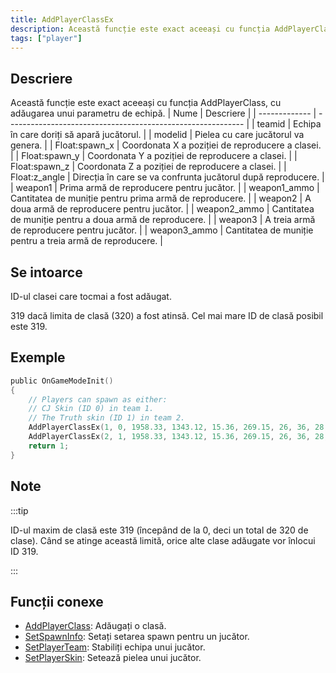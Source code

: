 ```yaml
---
title: AddPlayerClassEx
description: Această funcție este exact aceeași cu funcția AddPlayerClass, cu adăugarea unui parametru de echipă.
tags: ["player"]
---
```


## Descriere

Această funcție este exact aceeași cu funcția AddPlayerClass, cu adăugarea unui parametru de echipă.
| Nume          | Descriere                                                 |
| ------------- | ----------------------------------------------------------- |
| teamid        | Echipa în care doriți să apară jucătorul. |
| modelid       | Pielea cu care jucătorul va genera. |
| Float:spawn_x | Coordonata X a poziției de reproducere a clasei. |
| Float:spawn_y | Coordonata Y a poziției de reproducere a clasei. |
| Float:spawn_z | Coordonata Z a poziției de reproducere a clasei. |
| Float:z_angle | Direcția în care se va confrunta jucătorul după reproducere. |
| weapon1       | Prima armă de reproducere pentru jucător. |
| weapon1_ammo  | Cantitatea de muniție pentru prima armă de reproducere. |
| weapon2       | A doua armă de reproducere pentru jucător. |
| weapon2_ammo  | Cantitatea de muniție pentru a doua armă de reproducere. |
| weapon3       | A treia armă de reproducere pentru jucător. |
| weapon3_ammo  | Cantitatea de muniție pentru a treia armă de reproducere. |

## Se intoarce

ID-ul clasei care tocmai a fost adăugat.

319 dacă limita de clasă (320) a fost atinsă. Cel mai mare ID de clasă posibil este 319.

## Exemple

```c
public OnGameModeInit()
{
    // Players can spawn as either:
    // CJ Skin (ID 0) in team 1.
    // The Truth skin (ID 1) in team 2.
    AddPlayerClassEx(1, 0, 1958.33, 1343.12, 15.36, 269.15, 26, 36, 28, 150, 0, 0); // CJ
    AddPlayerClassEx(2, 1, 1958.33, 1343.12, 15.36, 269.15, 26, 36, 28, 150, 0, 0); // The Truth
    return 1;
}
```

## Note

:::tip

ID-ul maxim de clasă este 319 (începând de la 0, deci un total de 320 de clase). Când se atinge această limită, orice alte clase adăugate vor înlocui ID 319.

:::

## Funcții conexe

- [AddPlayerClass](AddPlayerClass.md): Adăugați o clasă.
- [SetSpawnInfo](SetSpawnInfo.md): Setați setarea spawn pentru un jucător.
- [SetPlayerTeam](SetPlayerTeam.md): Stabiliți echipa unui jucător.
- [SetPlayerSkin](SetPlayerSkin.md): Setează pielea unui jucător.
